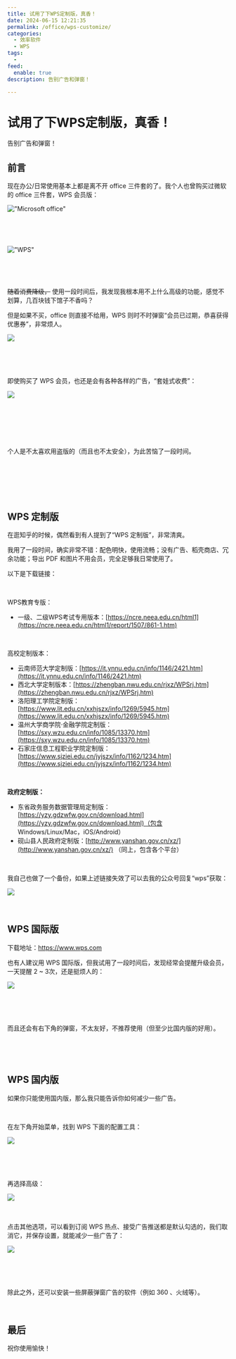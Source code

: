 ```yaml
---
title: 试用了下WPS定制版，真香！
date: 2024-06-15 12:21:35
permalink: /office/wps-customize/
categories:
  - 效率软件
  - WPS
tags:
  - 
feed:
  enable: true
description: 告别广告和弹窗！

---
```

# 试用了下WPS定制版，真香！

告别广告和弹窗！
‍<!-- more -->

## 前言

现在办公/日常使用基本上都是离不开 office 三件套的了。我个人也曾购买过微软的 office 三件套，WPS 会员版：

​!["Microsoft office"](https://image.peterjxl.com/blog/image-20240614210957-uljj2ka.png)​

‍

‍

​!["WPS"](https://image.peterjxl.com/blog/image-20240614211141-aazeo2c.png)​

‍

‍

~~随着消费降级，~~ 使用一段时间后，我发现我根本用不上什么高级的功能，感觉不划算，几百块钱下馆子不香吗？

但是如果不买，office 则直接不给用，WPS 则时不时弹窗“会员已过期，恭喜获得优惠券”，非常烦人。

​![](https://image.peterjxl.com/blog/image-20240614213751-2mnj452.png)​

‍

‍

即使购买了 WPS 会员，也还是会有各种各样的广告，“套娃式收费”：

​![](https://image.peterjxl.com/blog/image-20240614214919-36kgvp8.png)​

‍

‍

‍

个人是不太喜欢用盗版的（而且也不太安全），为此苦恼了一段时间。

‍

‍

‍

## WPS 定制版

在逛知乎的时候，偶然看到有人提到了“WPS 定制版”，非常清爽。

我用了一段时间，确实非常不错：配色明快，使用流畅；没有广告、稻壳商店、冗余功能；导出 PDF 和图片不用会员，完全足够我日常使用了。

以下是下载链接：

‍

WPS教育专版：

* 一级、二级WPS考试专用版本：[https://ncre.neea.edu.cn/html1](https://ncre.neea.edu.cn/html1/report/1507/861-1.htm)

‍

高校定制版本：

* 云南师范大学定制版：[https://it.ynnu.edu.cn/info/1146/2421.htm](https://it.ynnu.edu.cn/info/1146/2421.htm)
* 西北大学定制版本：[https://zhengban.nwu.edu.cn/rjxz/WPSrj.htm](https://zhengban.nwu.edu.cn/rjxz/WPSrj.htm)
* 洛阳理工学院定制版：[https://www.lit.edu.cn/xxhjszx/info/1269/5945.htm](https://www.lit.edu.cn/xxhjszx/info/1269/5945.htm)
* 温州大学商学院·金融学院定制版：[https://sxy.wzu.edu.cn/info/1085/13370.htm](https://sxy.wzu.edu.cn/info/1085/13370.htm)
* 石家庄信息工程职业学院定制版：[https://www.sjziei.edu.cn/jyjszx/info/1162/1234.htm](https://www.sjziei.edu.cn/jyjszx/info/1162/1234.htm)

‍

**政府定制版：**

* 东省政务服务数据管理局定制版：[https://yzy.gdzwfw.gov.cn/download.html](https://yzy.gdzwfw.gov.cn/download.html)（包含 Windows/Linux/Mac，iOS/Android）
* 砚山县人民政府定制版：[http://www.yanshan.gov.cn/xz/](http://www.yanshan.gov.cn/xz/) （同上，包含各个平台）

‍

‍我自己也做了一个备份，如果上述链接失效了可以去我的公众号回复“wps”获取：

![](https://image.peterjxl.com/qrcode_for_gh_2d711788ddcb_344.jpg)

‍

## WPS 国际版

下载地址：https://www.wps.com

也有人建议用 WPS 国际版，但我试用了一段时间后，发现经常会提醒升级会员，一天提醒 2 ~ 3次，还是挺烦人的：

​![](https://image.peterjxl.com/blog/image-20240614220154-zfq05th.png)​

‍

‍

而且还会有右下角的弹窗，不太友好，不推荐使用（但至少比国内版的好用）。


‍

‍

## WPS 国内版

如果你只能使用国内版，那么我只能告诉你如何减少一些广告。

‍

在左下角开始菜单，找到 WPS 下面的配置工具：

​![](https://image.peterjxl.com/blog/image-20240615113219-oeiw9iv.png)​

‍

‍

再选择高级：

​![](https://image.peterjxl.com/blog/image-20240615113227-zbh2zjt.png)​

‍



点击其他选项，可以看到订阅 WPS 热点、接受广告推送都是默认勾选的，我们取消它，并保存设置，就能减少一些广告了：

​![](https://image.peterjxl.com/blog/image-20240615113301-0jtaz3t.png)​

‍

‍

除此之外，还可以安装一些屏蔽弹窗广告的软件（例如 360 、火绒等）。

‍

## 最后

祝你使用愉快！

‍
